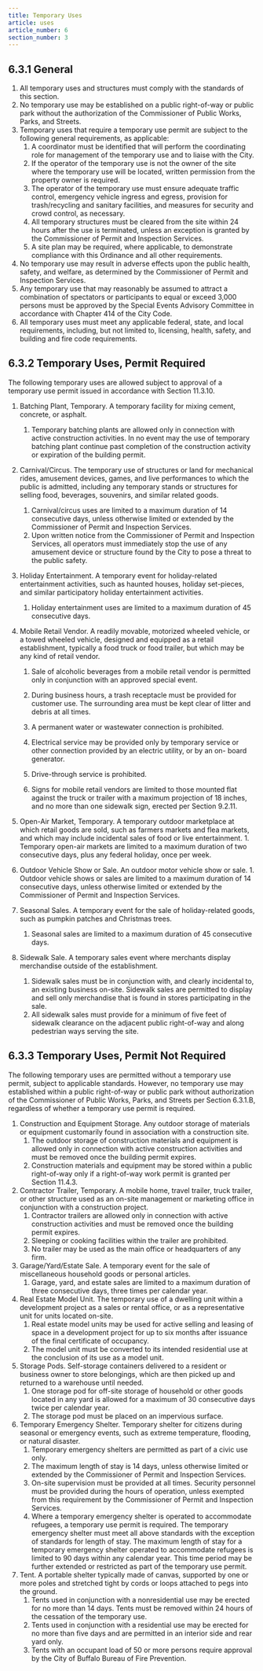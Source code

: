 ```yaml
---
title: Temporary Uses
article: uses
article_number: 6
section_number: 3
---
```


## 6.3.1 General

1. All temporary uses and structures must comply with the standards of this section.
2. No temporary use may be established on a public right-of-way or public park without the authorization of the Commissioner of Public Works, Parks, and Streets.
3. Temporary uses that require a temporary use permit are subject to the following general requirements, as applicable:
   1. A coordinator must be identified that will perform the coordinating role for management of the temporary use and to liaise with the City.
   2. If the operator of the temporary use is not the owner of the site where the temporary use will be located, written permission from the property owner is required.
   3. The operator of the temporary use must ensure adequate traffic control, emergency vehicle ingress and egress, provision for trash/recycling and sanitary facilities, and measures for security and crowd control, as necessary.
   4. All temporary structures must be cleared from the site within 24 hours after the use is terminated, unless an exception is granted by the Commissioner of Permit and Inspection Services.
   5. A site plan may be required, where applicable, to demonstrate compliance with this Ordinance and all other requirements.
4. No temporary use may result in adverse effects upon the public health, safety, and welfare, as determined by the Commissioner of Permit and Inspection Services.
5. Any temporary use that may reasonably be assumed to attract a combination of spectators or participants to equal or exceed 3,000 persons must be approved by the Special Events Advisory Committee in accordance with Chapter 414 of the City Code.
6. All temporary uses must meet any applicable federal, state, and local requirements, including, but not limited to, licensing, health, safety, and building and fire code requirements.

## 6.3.2 Temporary Uses, Permit Required

The following temporary uses are allowed subject to approval of a temporary use permit issued in accordance with Section 11.3.10.

1. Batching Plant, Temporary. A temporary facility for mixing cement, concrete, or asphalt.
   1. Temporary batching plants are allowed only in connection with active construction activities. In no event may the use of temporary batching plant continue past completion of the construction activity or expiration of the building permit.
2. Carnival/Circus. The temporary use of structures or land for mechanical rides, amusement devices, games, and live performances to which the public is admitted, including any temporary stands or structures for selling food, beverages, souvenirs, and similar related goods.
   1. Carnival/circus uses are limited to a maximum duration of 14 consecutive days, unless otherwise limited or extended by the Commissioner of Permit and Inspection Services.
   2. Upon written notice from the Commissioner of Permit and Inspection Services, all operators must immediately stop the use of any amusement device or structure found by the City to pose a threat to the public safety.
3. Holiday Entertainment. A temporary event for holiday-related entertainment activities, such as haunted houses, holiday set-pieces, and similar participatory holiday entertainment activities.
   1. Holiday entertainment uses are limited to a maximum duration of 45 consecutive days.
4. Mobile Retail Vendor. A readily movable, motorized wheeled vehicle, or a towed wheeled vehicle, designed and equipped as a retail establishment, typically a food truck or food trailer, but which may be any kind of retail vendor.

   1. Sale of alcoholic beverages from a mobile retail vendor is permitted only in conjunction with an approved special event.
   2. During business hours, a trash receptacle must be provided for customer use. The surrounding area must be kept clear of litter and debris at all times.
   3. A permanent water or wastewater connection is prohibited.
   4. Electrical service may be provided only by temporary service or other connection provided by an electric utility, or by an on- board generator.
   5. Drive-through service is prohibited.

   6. Signs for mobile retail vendors are limited to those mounted flat against the truck or trailer with a maximum projection of 18 inches, and no more than one sidewalk sign, erected per Section 9.2.11.

5. Open-Air Market, Temporary. A temporary outdoor marketplace at which retail goods are sold,
   such as farmers markets and flea markets, and which may include incidental sales of food or live entertainment. 1. Temporary open-air markets are limited to a maximum duration of two consecutive days, plus any federal holiday, once per week.
6. Outdoor Vehicle Show or Sale. An outdoor motor vehicle show or sale. 1. Outdoor vehicle shows or sales are limited to a maximum duration of 14 consecutive
   days, unless otherwise limited or extended by the Commissioner of Permit and Inspection Services.
7. Seasonal Sales. A temporary event for the sale of holiday-related goods, such as pumpkin patches and Christmas trees.
   1. Seasonal sales are limited to a maximum duration of 45 consecutive days.
8. Sidewalk Sale. A temporary sales event where merchants display merchandise outside of the establishment.
   1. Sidewalk sales must be in conjunction with, and clearly incidental to, an existing business on-site. Sidewalk sales are permitted to display and sell only merchandise that is found in stores participating in the sale.
   2. All sidewalk sales must provide for a minimum of five feet of sidewalk clearance on the adjacent public right-of-way and along pedestrian ways serving the site.

## 6.3.3 Temporary Uses, Permit Not Required

The following temporary uses are permitted without a temporary use permit, subject to applicable standards. However, no temporary use may established within a public right-of-way or public park without authorization of the Commissioner of Public Works, Parks, and Streets per Section 6.3.1.B, regardless of whether a temporary use permit is required.

1. Construction and Equipment Storage. Any outdoor storage of materials or equipment customarily found in association with a construction site.
   1. The outdoor storage of construction materials and equipment is allowed only in connection with active construction activities and must be removed once the building permit expires.
   2. Construction materials and equipment may be stored within a public right-of-way only if a right-of-way work permit is granted per Section 11.4.3.
2. Contractor Trailer, Temporary. A mobile home, travel trailer, truck trailer, or other structure used as an on-site management or marketing office in conjunction with a construction project.
   1. Contractor trailers are allowed only in connection with active construction activities and must be removed once the building permit expires.
   2. Sleeping or cooking facilities within the trailer are prohibited.
   3. No trailer may be used as the main office or headquarters of any firm.
3. Garage/Yard/Estate Sale. A temporary event for the sale of miscellaneous household goods or personal articles.
   1. Garage, yard, and estate sales are limited to a maximum duration of three consecutive days, three times per calendar year.
4. Real Estate Model Unit. The temporary use of a dwelling unit within a development project as a sales or rental office, or as a representative unit for units located on-site.
   1. Real estate model units may be used for active selling and leasing of space in a development project for up to six months after issuance of the final certificate of occupancy.
   2. The model unit must be converted to its intended residential use at the conclusion of its use as a model unit.
5. Storage Pods. Self-storage containers delivered to a resident or business owner to store belongings, which are then picked up and returned to a warehouse until needed.
   1. One storage pod for off-site storage of household or other goods located in any yard is allowed for a maximum of 30 consecutive days twice per calendar year.
   2. The storage pod must be placed on an impervious surface.
6. Temporary Emergency Shelter. Temporary shelter for citizens during seasonal or emergency events, such as extreme temperature, flooding, or natural disaster.
   1. Temporary emergency shelters are permitted as part of a civic use only.
   2. The maximum length of stay is 14 days, unless otherwise limited or extended by the Commissioner of Permit and Inspection Services.
   3. On-site supervision must be provided at all times. Security personnel must be provided during the hours of operation,
      unless exempted from this requirement by the Commissioner of Permit and Inspection Services.
   4. Where a temporary emergency shelter is operated to accommodate refugees, a temporary use permit is required. The temporary emergency shelter must meet all above standards with the exception of standards for length of stay. The maximum length of stay for a temporary emergency shelter operated to accommodate refugees is limited to 90 days within any calendar year. This time period may be further extended or restricted as part of the temporary use permit.
7. Tent. A portable shelter typically made of canvas, supported by one or more poles and stretched tight by cords or loops attached to pegs into the ground.
   1. Tents used in conjunction with a nonresidential use may be erected for no more than 14 days. Tents must be removed within 24 hours of the cessation of the temporary use.
   2. Tents used in conjunction with a residential use may be erected for no more than five days and are permitted in an interior side and rear yard only.
   3. Tents with an occupant load of 50 or more persons require approval by the City of Buffalo Bureau of Fire Prevention.
